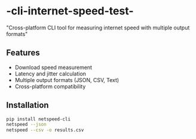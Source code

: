 # -cli-internet-speed-test-
"Cross-platform CLI tool for measuring internet speed with multiple output formats"
## Features
- Download speed measurement
- Latency and jitter calculation  
- Multiple output formats (JSON, CSV, Text)
- Cross-platform compatibility

## Installation
```bash
pip install netspeed-cli
netspeed --json
netspeed --csv -o results.csv
